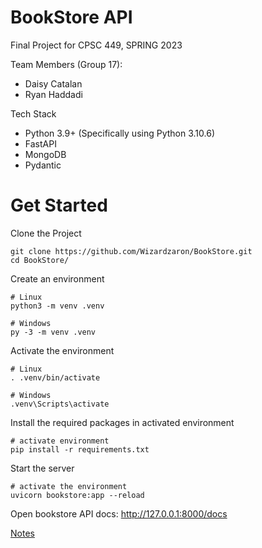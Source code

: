 # BookStore API
Final Project for CPSC 449, SPRING 2023

Team Members (Group 17):
- Daisy Catalan
- Ryan Haddadi

Tech Stack
- Python 3.9+ (Specifically using Python 3.10.6)
- FastAPI
- MongoDB
- Pydantic

# Get Started

Clone the Project
```shell
git clone https://github.com/Wizardzaron/BookStore.git
cd BookStore/
```

Create an environment
```shell
# Linux
python3 -m venv .venv

# Windows
py -3 -m venv .venv

```

Activate the environment
```shell
# Linux
. .venv/bin/activate

# Windows
.venv\Scripts\activate

```

Install the required packages in activated environment
```shell
# activate environment
pip install -r requirements.txt
```

Start the server
```shell
# activate the environment
uvicorn bookstore:app --reload
```

Open bookstore API docs: http://127.0.0.1:8000/docs


[Notes](/NOTES.md)
